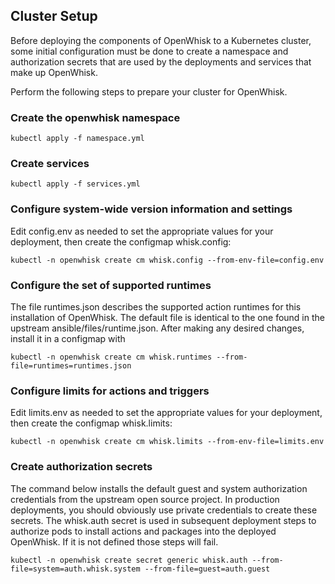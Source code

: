 Cluster Setup
-------------

Before deploying the components of OpenWhisk to a Kubernetes cluster,
some initial configuration must be done to create a namespace
and authorization secrets that are used by the deployments and
services that make up OpenWhisk.

Perform the following steps to prepare your cluster for OpenWhisk.

### Create the openwhisk namespace

```
kubectl apply -f namespace.yml
```

### Create services

```
kubectl apply -f services.yml
```

### Configure system-wide version information and settings

Edit config.env as needed to set the appropriate values for your
deployment, then create the configmap whisk.config:

```
kubectl -n openwhisk create cm whisk.config --from-env-file=config.env
```

### Configure the set of supported runtimes

The file runtimes.json describes the supported action runtimes for
this installation of OpenWhisk.  The default file is identical to the
one found in the upstream ansible/files/runtime.json.  After making
any desired changes, install it in a configmap with

```
kubectl -n openwhisk create cm whisk.runtimes --from-file=runtimes=runtimes.json
```

### Configure limits for actions and triggers

Edit limits.env as needed to set the appropriate values for your
deployment, then create the configmap whisk.limits:

```
kubectl -n openwhisk create cm whisk.limits --from-env-file=limits.env
```

### Create authorization secrets

The command below installs the default guest and system authorization
credentials from the upstream open source project. In production
deployments, you should obviously use private credentials to create
these secrets.  The whisk.auth secret is used in subsequent deployment
steps to authorize pods to install actions and packages into the
deployed OpenWhisk. If it is not defined those steps will fail.

```
kubectl -n openwhisk create secret generic whisk.auth --from-file=system=auth.whisk.system --from-file=guest=auth.guest

```
